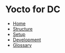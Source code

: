 # Yocto for DC

* [Home][home]
* [Structure](/yocto/structure.md)
* [Setup](/yocto/setup.md)
* [Development](/yocto/development.md)
* [Glossary](/glossary.md)

[home]: /presentation.md
[logo]: /images/logo.png
